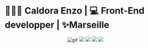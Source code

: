 <h1>👨🏻‍💻 Caldora Enzo | 💻 Front-End developper | ✨Marseille</h1>

<p align="center">
<img src="https://zupimages.net/up/23/30/m4pe.gif" alt="gif"/>
<img src ="https://zupimages.net/up/23/30/f7f4.png" alt"Linkedin"/>
<img src ="https://zupimages.net/up/23/30/f7f4.png" alt"email"/>
<img src ="https://zupimages.net/up/23/30/2ntq.png" alt"Twitter"/>
<img src ="https://zupimages.net/up/23/30/zxz8.png" alt"Spotify"/>
</p>




<!--




**EnzoCaldora/EnzoCaldora** is a ✨ _special_ ✨ repository because its `README.md` (this file) appears on your GitHub profile.

Here are some ideas to get you started:

- 🔭 I’m currently working on ...
- 🌱 I’m currently learning ...
- 👯 I’m looking to collaborate on ...
- 🤔 I’m looking for help with ...
- 💬 Ask me about ...
- 📫 How to reach me: ...
- 😄 Pronouns: ...
- ⚡ Fun fact: ...
-->
